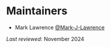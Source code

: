 # Maintainers

- Mark Lawrence [@Mark-J-Lawrence](https://github.com/Mark-J-Lawrence)

*Last reviewed:* November 2024